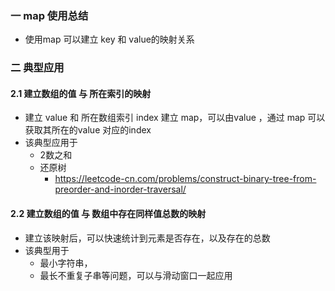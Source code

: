 ### 一 map 使用总结
* 使用map 可以建立 key 和 value的映射关系

### 二 典型应用
#### 2.1 建立数组的值 与 所在索引的映射
* 建立 value 和 所在数组索引 index 建立 map，可以由value ，通过 map 可以获取其所在的value 对应的index
* 该典型应用于
  * 2数之和
  * 还原树 
    * https://leetcode-cn.com/problems/construct-binary-tree-from-preorder-and-inorder-traversal/


#### 2.2 建立数组的值 与 数组中存在同样值总数的映射
* 建立该映射后，可以快速统计到元素是否存在，以及存在的总数
* 该典型用于
  *  最小字符串，
  *  最长不重复子串等问题，可以与滑动窗口一起应用
  
